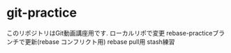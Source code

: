 # git-practice
このリポジトリはGit動画講座用です.
ローカルリポで変更
rebase-practiceブランチで更新(rebase コンフリクト用)
rebase pull用
stash練習
